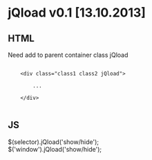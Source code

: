 <h1>jQload v0.1 [13.10.2013]</h1>

<h2>HTML</h2>

<p>Need add to parent container class jQload</p>

<code>
	&lt;div class="class1 class2 jQload"&gt;<br>
	&nbsp;&nbsp;&nbsp;&nbsp;...<br>
	&lt;/div&gt;<br>
</code>

<h2>JS</h2>
<p>
	$(selector).jQload('show/hide');<br>
	$('window').jQload('show/hide');
</p>